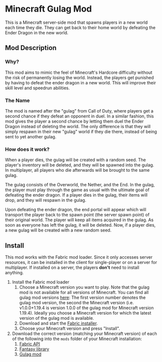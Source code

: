 # Minecraft Gulag Mod

This is a Minecraft server-side mod that spawns players in a new world each time they die.
They can get back to their home world by defeating the Ender Dragon in the new world.

## Mod Description

### Why?

This mod aims to mimic the feel of Minecraft's Hardcore difficulty without the risk of permanently losing the world.
Instead, the players get punished by having to defeat the ender dragon in a new world. This will improve their skill
level and speedrun abilities.

### The Name

The mod is named after the "gulag" from Call of Duty, where players get a second chance if they defeat an opponent in
duel.
In a similar fashion, this mod gives the player a second chance by letting them duel the Ender Dragon instead of
deleting the world.
The only difference is that they will simply respawn in their new "gulag" world if they die there, instead of being sent
to yet another gulag.

### How does it work?

When a player dies, the gulag will be created with a random seed.
The player's inventory will be deleted, and they will be spawned into the gulag.
In multiplayer, all players who die afterwards will be brought to the same gulag.

The gulag consists of the Overworld, the Nether, and the End.
In the gulag, the player must play through the game as usual with the ultimate goal of defeating the ender dragon.
If a player dies in the gulag, their items will drop, and they will respawn in the gulag.

Upon defeating the ender dragon, the end portal will appear which will transport the player back to the spawn point (the
server spawn point) of their original world.
The player will keep all items acquired in the gulag.
As soon as everyone has left the gulag, it will be deleted.
Now, if a player dies, a new gulag will be created with a new random seed.

## Install

This mod works with the Fabric mod loader.
Since it only accesses server resources, it can be installed in the client for single-player or on a server for
multiplayer. If installed on a server, the players **don't** need to install anything.

1. Install the Fabric mod loader
   1. Choose a Minecraft version you want to play.
      Note that the gulag mod is not available for all versions of Minecraft.
      You can find all gulag mod versions [here](https://github.com/oskarkraak/minecraft-gulag-mod/releases): The first
      version number denotes the gulag mod version, the second the Minecraft version (i.e. v1.0.0+1.19.4 is version
      1.0.0 of the gulag mod for Minecraft version 1.19.4).
      Ideally you choose a Minecraft version for which the latest version of the gulag mod is available.
   1. Download and start the [Fabric installer](https://fabricmc.net/use/installer/).
   1. Choose your Minecraft version and press "Install".
1. Download the correct version (matching your Minecraft version) of each of the following into the `mods` folder of
   your Minecraft installation:
    1. [Fabric API](https://www.curseforge.com/minecraft/mc-mods/fabric-api)
    1. [Fantasy library](https://github.com/NucleoidMC/fantasy/releases)
    1. [Gulag mod](https://github.com/oskarkraak/minecraft-gulag-mod/releases)
